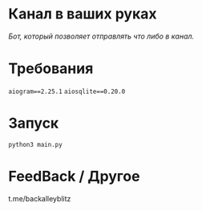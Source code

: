 # Канал в ваших руках
*Бот, который позволяет отправлять что либо в канал.*

# Требования
`aiogram==2.25.1`
`aiosqlite==0.20.0`

# Запуск
`python3 main.py`

# FeedBack / Другое
t.me/backalleyblitz
